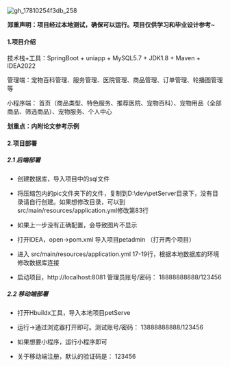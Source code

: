 ![gh_17810254f3db_258](https://github.com/user-attachments/assets/67eb31ed-331d-4714-a5fd-00f3d0640589)

**郑重声明：项目经过本地测试，确保可以运行。项目仅供学习和毕业设计参考~**

#### 1.项目介绍

技术栈+工具：SpringBoot + uniapp + MySQL5.7 + JDK1.8 + Maven + IDEA2022

管理端：宠物百科管理、服务管理、医院管理、商品管理、订单管理、轮播图管理等

小程序端： 首页（商品类型、特色服务、推荐医院、宠物百科）、宠物用品（全部商品、筛选商品）、宠物服务、个人中心

**划重点：内附论文参考示例**

#### 2.项目部署

##### 2.1 后端部署

- 创建数据库，导入项目中的sql文件

- 将压缩包内的pic文件夹下的文件，复制到D:\dev\petServer目录下，没有目录请自行创建。如果想修改目录，可以到src/main/resources/application.yml修改第83行

- 如果上一步没有正确配置，会导致图片不显示

- 打开IDEA，open->pom.xml 导入项目petadmin （打开两个项目）

- 进入 src/main/resources/application.yml 17-19行，根据本地数据库的环境修改数据库连接

- 启动项目，http://localhost:8081  管理员账号/密码： 18888888888/123456

##### 2.2 移动端部署

- 打开Hbuildx工具，导入本地项目petServe

- 运行->通过浏览器打开即可。测试账号/密码： 13888888888/123456

- 如果想要小程序，运行小程序即可

- 关于移动端注册，默认的验证码是： 123456
